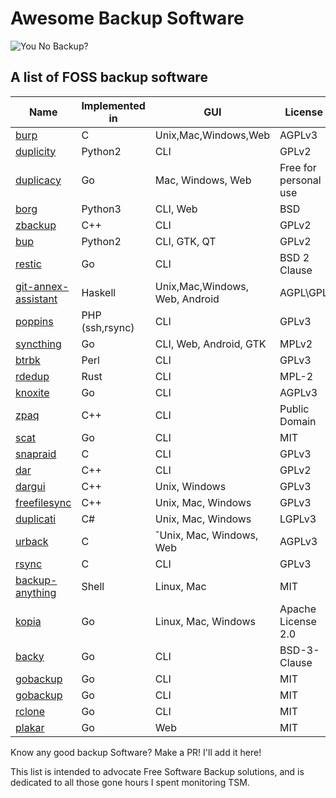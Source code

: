 # Awesome Backup Software

![You No Backup?](https://raw.githubusercontent.com/oz123/awesome-backup/master/22715907.jpg)

## A list of FOSS backup software

|Name | Implemented in | GUI | License |
------|----------------|-----|---------|
| [burp](https://github.com/grke/burp)  |  C |   Unix,Mac,Windows,Web   | AGPLv3  |
| [duplicity](http://duplicity.nongnu.org/) | Python2 | CLI              | GPLv2   |
| [duplicacy](https://github.com/gilbertchen/duplicacy) |  Go | Mac, Windows, Web | Free for personal use |
| [borg](https://github.com/borgbackup/borg) | Python3 | CLI, Web        | BSD     |
| [zbackup](http://zbackup.org/)            | C++      | CLI             | GPLv2   |
| [bup](https://github.com/bup/bup) | Python2|  CLI, GTK, QT |           GPLv2     |
| [restic](http://restic.github.io) | Go | CLI  |  BSD 2 Clause |
| [git-annex-assistant](https://git-annex.branchable.com/assistant/)| Haskell | Unix,Mac,Windows, Web, Android |AGPL\GPL |
| [poppins](https://bitbucket.org/poppins/poppins) | PHP (ssh,rsync) | CLI | GPLv3
| [syncthing](https://github.com/syncthing/syncthing) | Go |CLI, Web, Android, GTK |  MPLv2 |
| [btrbk](https://github.com/digint/btrbk)| Perl | CLI | GPLv3 |
| [rdedup](https://github.com/dpc/rdedup.git) | Rust | CLI | MPL-2 |
| [knoxite](https://github.com/knoxite/knoxite) | Go  | CLI  | AGPLv3 |
| [zpaq](https://github.com/zpaq/zpaq) | C++ | CLI | Public Domain |
| [scat](https://gitlab.com/Roman2K/scat) | Go | CLI | MIT |
| [snapraid](https://github.com/amadvance/snapraid/) | C| CLI | GPLv3 |
| [dar](http://dar.linux.free.fr/) | C++| CLI | GPLv2 |
| [dargui](http://dargui.sourceforge.net/) | C++| Unix, Windows | GPLv3 |
| [freefilesync](https://freefilesync.org/) | C++| Unix, Mac, Windows | GPLv3 |
| [duplicati](https://github.com/duplicati/duplicati) | C# | Unix, Mac, Windows | LGPLv3 |
| [urback](https://www.urbackup.org/index.html) | C | ˇUnix, Mac, Windows, Web | AGPLv3 |
| [rsync](https://github.com/WayneD/rsync) | C | CLI | GPLv3 |
| [backup-anything](https://github.com/gui-text/backup-anything/blob/master/README.md) | Shell | Linux, Mac | MIT |
| [kopia](https://kopia.io) | Go | Linux, Mac, Windows | Apache License 2.0 |
| [backy](https://github.com/vdbsh/backy) | Go | CLI |  BSD-3-Clause |
| [gobackup](https://github.com/gobackup/gobackup) | Go | CLI | MIT |
| [gobackup](https://github.com/gobackup/gobackup) | Go | CLI | MIT |
| [rclone](https://github.com/rclone/rclone)       | Go | CLI | MIT |
| [plakar](https://plakar.io/)       | Go | Web | MIT |

Know any good backup Software? Make a PR! I'll add it here!

This list is intended to advocate Free Software
Backup solutions, and is dedicated to all those gone hours I spent monitoring 
TSM.
